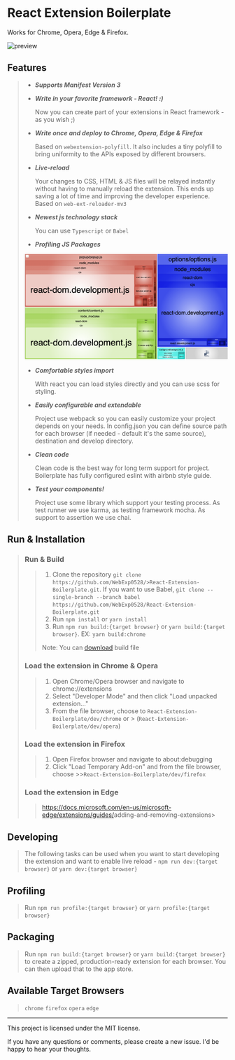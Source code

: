 # React Extension Boilerplate

Works for Chrome, Opera, Edge & Firefox.

![preview](preview/Sep-21-2020%2015-15-55.gif)

## Features

>- ___Supports Manifest Version 3___
>  
>- ___Write in your favorite framework - React! :)___
>  
>   Now you can create part of your extensions in React framework - as you wish ;)
>
>- ___Write once and deploy to Chrome, Opera, Edge & Firefox___
>
>   Based on `webextension-polyfill`. It also includes a tiny polyfill to bring uniformity to the APIs exposed by different browsers.
>
>- ___Live-reload___
>
>   Your changes to CSS, HTML & JS files will be relayed instantly without having
>   to manually reload the extension. This ends up saving a lot of time and
>   improving the developer experience. Based on `web-ext-reloader-mv3`
>
>- ___Newest js technology stack___
>
>   You can use `Typescript` or `Babel`
>
>- ___Profiling JS Packages___
>
> ![Profile](preview/profile-chrome.png)
>
>- ___Comfortable styles import___
>
>   With react you can load styles directly and you can use scss for styling.
>
>- ___Easily configurable and extendable___
>
>   Project use webpack so you can easily customize your project depends on your needs.
>  In config.json you can define source path for each browser
>  (if needed - default it's the same source), destination and develop directory.
>
>- ___Clean code___
>
>   Clean code is the best way for long term support for project. Boilerplate has
>  fully configured eslint with airbnb style guide.
>
>- ___Test your components!___
>
>   Project use some library which support your testing process.
>  As test runner we use karma, as testing framework mocha.
>  As support to assertion we use chai.

## Run & Installation

>### Run & Build
>
>> 1. Clone the repository `git clone https://github.com/WebExp0528/>React-Extension-Boilerplate.git`. If you want to use Babel, `git clone --single-branch --branch babel https://github.com/WebExp0528/React-Extension-Boilerplate.git`
>> 2. Run `npm install` or `yarn install`
>> 3. Run `npm run build:{target browser}` or `yarn build:{target browser}`. EX: `yarn build:chrome`
>>
>> Note: You can [download](https://github.com/WebExp0528/React-Extension-Boilerplate/releases/latest) build file
>
>### Load the extension in Chrome & Opera
>
>> 1. Open Chrome/Opera browser and navigate to chrome://extensions
>> 2. Select "Developer Mode" and then click "Load unpacked extension..."
>> 3. From the file browser, choose to `React-Extension-Boilerplate/dev/chrome`
>> or > (`React-Extension-Boilerplate/dev/opera`)
>
>### Load the extension in Firefox
>
>>1. Open Firefox browser and navigate to about:debugging
>>2. Click "Load Temporary Add-on" and from the file browser, choose >>`React-Extension-Boilerplate/dev/firefox`
>
>### Load the extension in Edge
>
>><https://docs.microsoft.com/en-us/microsoft-edge/extensions/guides/>adding-and-removing-extensions>

## Developing

>The following tasks can be used when you want to start developing the extension
>and want to enable live reload -
>`npm run dev:{target browser}` or `yarn dev:{target browser}`

## Profiling

> Run `npm run profile:{target browser}` or `yarn profile:{target browser}`

## Packaging

>Run `npm run build:{target browser}` or `yarn build:{target browser}` to create a zipped,
production-ready extension for each browser.
You can then upload that to the app store.

## Available Target Browsers

> `chrome` `firefox` `opera` `edge`

---

This project is licensed under the MIT license.

If you have any questions or comments, please create a new issue.
I'd be happy to hear your thoughts.
